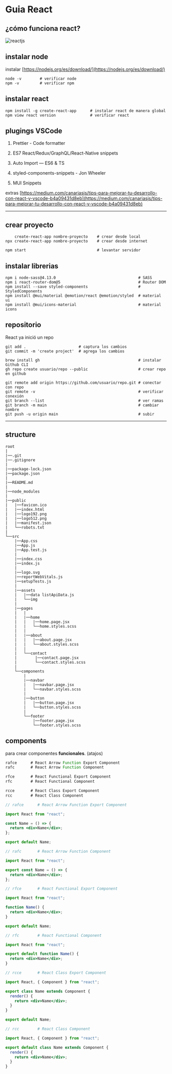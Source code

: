 # Guia React

## ¿cómo funciona react?

![reactjs](./img/reactjs.svg "reactjs")

## instalar node

instalar [https://nodejs.org/es/download/](https://nodejs.org/es/download/)

```console
node -v        # verificar node             
npm -v         # verificar npm              
```

## instalar react

```console
npm install -g create-react-app      # instalar react de manera global
npm view react version               # verificar react
```

## plugings VSCode

1. Prettier - Code formatter

2. ES7 React/Redux/GraphQL/React-Native snippets

3. Auto Import — ES6 & TS

4. styled-components-snippets - Jon Wheeler

5. MUI Snippets

extras [https://medium.com/canariasjs/tips-para-mejorar-tu-desarrollo-con-react-y-vscode-b4a09431d8eb](https://medium.com/canariasjs/tips-para-mejorar-tu-desarrollo-con-react-y-vscode-b4a09431d8eb)

---

## crear proyecto

```console
    create-react-app nombre-proyecto    # crear desde local
npx create-react-app nombre-proyecto    # crear desde internet
```

```console
npm start                               # levantar servidor
```

## instalar librerias

```console
npm i node-sass@4.13.0                                    # SASS
npm i react-router-dom@5                                  # Router DOM
npm install --save styled-components                      # StyledComponents  
npm install @mui/material @emotion/react @emotion/styled  # material ui
npm install @mui/icons-material                           # material icons
```

## repositorio

React ya inició un repo

```console
git add .                       # captura los cambios
git commit -m 'create project'  # agrega los cambios
```

```console
brew install gh                                           # instalar Github CLI
gh repo create usuario/repo --public                      # crear repo en github

git remote add origin https://github.com/usuario/repo.git # conectar con repo
git remote -v                                             # verificar conexión
git branch --list                                         # ver ramas
git branch -m main                                        # cambiar nombre
git push -u origin main                                   # subir
```

---

## structure

```tree
root
|
|──.git
|──.gitignore
|
|──package-lock.json
|──package.json
|
|──README.md
|
|──node_modules
|
|──public
|   |──favicon.ico
|   |──index.html
|   |──logo192.png
|   |──logo512.png
|   |──manifest.json
|   └──robots.txt
|
└──src
    |──App.css
    |──App.js
    |──App.test.js
    |
    |──index.css
    |──index.js
    |
    |──logo.svg
    |──reportWebVitals.js
    |──setupTests.js
    |
    |──assets
    |   |──data listApiData.js
    |   └──img
    |
    |──pages
    |   |
    |   |──home
    |   |   |──home.page.jsx
    |   |   └──home.styles.scss
    |   |
    |   |──about
    |   |   |──about.page.jsx
    |   |   └──about.styles.scss
    |   |
    |   └──contact
    |        |──contact.page.jsx
    |        └──contact.styles.scss
    |
    └──components
        |
        |──navbar
        |   |──navbar.page.jsx
        |   └──navbar.styles.scss
        |
        |──button
        |   |──button.page.jsx
        |   └──button.styles.scss
        |
        └──footer
            |──footer.page.jsx
            └──footer.styles.scss
```
## components

para crear componentes **funcionales**. (atajos)

```jsx
rafce      # React Arrow Function Export Component
rafc       # React Arrow Function Component

rfce       # React Functional Export Component
rfc        # React Functional Component

rcce       # React Class Export Component
rcc        # React Class Component

```

```jsx
// rafce      # React Arrow Function Export Component

import React from "react";

const Name = () => {
  return <div>Name</div>;
};

export default Name;
```

```jsx
// rafc       # React Arrow Function Component

import React from "react";

export const Name = () => {
  return <div>Name</div>;
};
```

```jsx
// rfce       # React Functional Export Component

import React from "react";

function Name() {
  return <div>Name</div>;
}

export default Name;
```

```jsx
// rfc        # React Functional Component

import React from "react";

export default function Name() {
  return <div>Name</div>;
}
```

```jsx
// rcce       # React Class Export Component

import React, { Component } from "react";

export class Name extends Component {
  render() {
    return <div>Name</div>;
  }
}

export default Name;
```

```jsx
// rcc        # React Class Component

import React, { Component } from "react";

export default class Name extends Component {
  render() {
    return <div>Name</div>;
  }
}

```
